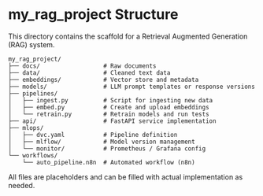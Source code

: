 # my_rag_project Structure

This directory contains the scaffold for a Retrieval Augmented Generation (RAG) system.

```
my_rag_project/
├── docs/                  # Raw documents
├── data/                  # Cleaned text data
├── embeddings/            # Vector store and metadata
├── models/                # LLM prompt templates or response versions
├── pipelines/
│   ├── ingest.py          # Script for ingesting new data
│   ├── embed.py           # Create and upload embeddings
│   └── retrain.py         # Retrain models and run tests
├── api/                   # FastAPI service implementation
├── mlops/
│   ├── dvc.yaml           # Pipeline definition
│   ├── mlflow/            # Model version management
│   └── monitor/           # Prometheus / Grafana config
└── workflows/
    └── auto_pipeline.n8n  # Automated workflow (n8n)
```

All files are placeholders and can be filled with actual implementation as needed.
